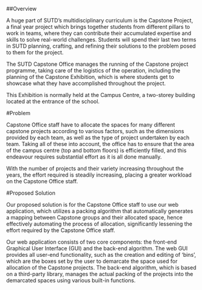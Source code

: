 ##Overview

 A huge part of SUTD’s multidisciplinary curriculum is the Capstone Project, a final year project which brings together students from different pillars to work in teams, where they can contribute their accumulated expertise and skills to solve real-world challenges. Students will spend their last two terms in SUTD planning, crafting, and refining their solutions to the problem posed to them for the project.  
 
The SUTD Capstone Office manages the running of the Capstone project programme, taking care of the logistics of the operation, including the planning of the Capstone Exhibition, which is where students get to showcase what they have accomplished throughout the project.  
 
This Exhibition is normally held at the Campus Centre, a two-storey building located at the entrance of the school. 
 
#Problem 
 
Capstone Office staff have to allocate the spaces for many different capstone projects according to various factors, such as the dimensions provided by each team, as well as the type of project undertaken by each team. Taking all of these into account, the office has to ensure that the area of the campus centre (top and bottom floors) is efficiently filled, and this endeavour requires substantial effort as it is all done manually.  
 
With the number of projects and their variety increasing throughout the years, the effort required is steadily increasing, placing a greater workload on the Capstone Office staff. 

#Proposed Solution 
 
Our proposed solution is for the Capstone Office staff to use our web application, which utilizes a packing algorithm that automatically generates a mapping between Capstone groups and their allocated space, hence effectively automating the process of allocation, significantly lessening the effort required by the Capstone Office staff. 
 
Our web application consists of two core components: the front-end Graphical User Interface (GUI) and the back-end algorithm. The web GUI provides all user-end functionality, such as the creation and editing of ‘bins’, which are the boxes set by the user to demarcate the space used for allocation of the Capstone projects. The back-end algorithm, which is based on a third-party library, manages the actual packing of the projects into the demarcated spaces using various built-in functions. 
 
 


